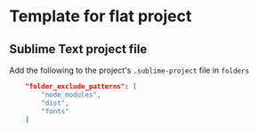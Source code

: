 # Template for flat project


## Sublime Text project file

Add the following to the project's `.sublime-project` file in `folders`

```json
	"folder_exclude_patterns": [
		"node_modules",
		"dist",
		"fonts"
	]

